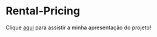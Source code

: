 # Rental-Pricing

Clique [aqui](https://drive.google.com/drive/folders/1hSptvMJBAGU1rVg48pK6IT_m2iByu-6V) para assistir a minha apresentação do projeto!
